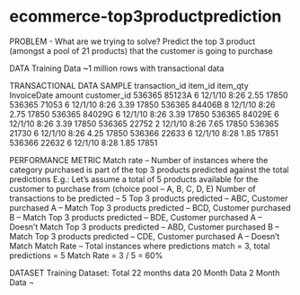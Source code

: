 # ecommerce-top3productprediction


PROBLEM - What are we trying to solve?
Predict the top 3 product (amongst a pool of 21 products) that the customer is going to purchase

DATA
Training Data ~1 million rows with transactional data

TRANSACTIONAL DATA SAMPLE
transaction_id	item_id	item_qty	InvoiceDate	amount	customer_id
536365	85123A	6	12/1/10 8:26	2.55	17850
536365	71053	6	12/1/10 8:26	3.39	17850
536365	84406B	8	12/1/10 8:26	2.75	17850
536365	84029G	6	12/1/10 8:26	3.39	17850
536365	84029E	6	12/1/10 8:26	3.39	17850
536365	22752	2	12/1/10 8:26	7.65	17850
536365	21730	6	12/1/10 8:26	4.25	17850
536366	22633	6	12/1/10 8:28	1.85	17851
536366	22632	6	12/1/10 8:28	1.85	17851

PERFORMANCE METRIC
Match rate – Number of instances where the category purchased is part of the top 3 products predicted against the total predictions
E.g.: Let’s assume a total of 5 products available for the customer to purchase from (choice pool – A, B, C, D, E)
Number of transactions to be predicted – 5
Top 3 products predicted – ABC, Customer purchased A – Match
Top 3 products predicted – BCD, Customer purchased B – Match
Top 3 products predicted – BDE, Customer purchased A – Doesn’t Match
Top 3 products predicted – ABD, Customer purchased B – Match
Top 3 products predicted – CDE, Customer purchased A – Doesn’t Match
 Match Rate – 
Total instances where predictions match = 3, total predictions = 5
Match Rate = 3 / 5 = 60%

DATASET
Training Dataset: Total 22 months data
20 Month Data	2 Month Data
¬
